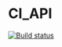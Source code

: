 # CI_API
[![Build status](https://ci.appveyor.com/api/projects/status/cb59tijaolli7syo?svg=true)](https://ci.appveyor.com/project/MargelovN/ci-api)
